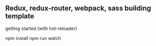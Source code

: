 Redux, redux-router, webpack, sass building template
----------------------------------------------------

getting started (with hot-reloader)

  npm install
  npm run watch 

 

